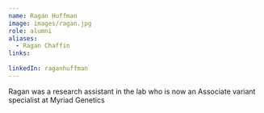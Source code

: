 ```yaml
---
name: Ragan Huffman
image: images/ragan.jpg
role: alumni
aliases:
  - Ragan Chaffin
links:
  
linkedIn: raganhuffman
---
```

Ragan was a research assistant in the lab who is now an Associate variant specialist at 
Myriad Genetics 

